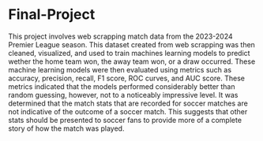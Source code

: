 # Final-Project

This project involves web scrapping match data from the 2023-2024 Premier League season. This dataset created from web scrapping was then cleaned, visualized, and used to train machines learning models to predict wether the home team won, the away team won, or a draw occurred. These machine learning models were then evaluated using metrics such as accuracy, precision, recall, F1 score, ROC curves, and AUC score. These metrics indicated that the models performed considerably better than random guessing, however, not to a noticeably impressive level. It was determined that the match stats that are recorded for soccer matches are not indicative of the outcome of a soccer match. This suggests that other stats should be presented to soccer fans to provide more of a complete story of how the match was played. 
